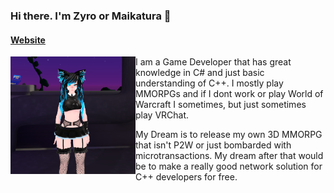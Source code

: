 ### Hi there. I'm Zyro or Maikatura 👋

#### [Website](https://maikatura.com)


<img align="left" width="200px" src="images/VRCAvatar.png" />
I am a Game Developer that has great knowledge in C# and just basic understanding of C++.
I mostly play MMORPGs and if I dont work or play World of Warcraft I sometimes, but just sometimes play VRChat.


My Dream is to release my own 3D MMORPG that isn't P2W or just bombarded with microtransactions.
My dream after that would be to make a really good network solution for C++ developers for free.